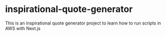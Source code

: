 # inspirational-quote-generator
This is an inspirational quote generator project to learn how to run scripts in AWS with Next.js
